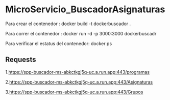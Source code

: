 ﻿# MicroServicio_BuscadorAsignaturas
 
 Para crear el contenedor :
 docker build -t dockerbuscador .
 
 Para correr el contenedor :
 docker run -d -p  3000:3000 dockerbuscadr
 
 Para verificar el estatus del contenedor:
 docker ps
 
## Requests

1.https://spp-buscador-ms-abkctkgj5q-uc.a.run.app:443/programas

2.https://spp-buscador-ms-abkctkgj5q-uc.a.run.app:443/Asignaturas

3.https://spp-buscador-ms-abkctkgj5q-uc.a.run.app:443/Grupos
